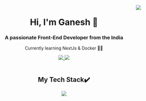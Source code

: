 <img align="right" src="https://visitor-badge.laobi.icu/badge?page_id=ganeshdole" />

<h1 align="center">Hi, I'm Ganesh 👋</h1>

<h3 align="center">A passionate Front-End Developer from the India</h3>
<p align="center">Currently learning NextJs & Docker 👨‍🎓</p>

<div align="center"> 
  <a href="mailto:dole77770@gmail.com">
    <img src="https://img.shields.io/badge/Gmail-333333?style=for-the-badge&logo=gmail&logoColor=red" />
  </a>
  <a href="https://www.linkedin.com/in/ganeshdole/" target="_blank">
    <img src="https://img.shields.io/badge/LinkedIn-0077B5?style=for-the-badge&logo=linkedin&logoColor=white" />
  </a>
    <!-- <a href="." target="_blank">
      <img src="https://img.shields.io/badge/Portfolio-255E63?style=for-the-badge&logo=About.me&logoColor=white" />
    </a> -->
</div>

<br />

<h2 align="center">My Tech Stack✔️</h2>
<div align="center">
  <img src="https://skillicons.dev/icons?i=html,css,js,react,typescript,redux,tailwind,firebase,jest,github,)](https://skillicons.dev"/>
</div>
